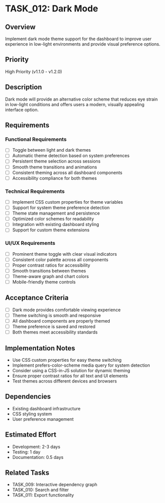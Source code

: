 # TASK_012: Dark Mode

## Overview
Implement dark mode theme support for the dashboard to improve user experience in low-light environments and provide visual preference options.

## Priority
High Priority (v1.1.0 - v1.2.0)

## Description
Dark mode will provide an alternative color scheme that reduces eye strain in low-light conditions and offers users a modern, visually appealing interface option.

## Requirements

### Functional Requirements
- [ ] Toggle between light and dark themes
- [ ] Automatic theme detection based on system preferences
- [ ] Persistent theme selection across sessions
- [ ] Smooth theme transitions and animations
- [ ] Consistent theming across all dashboard components
- [ ] Accessibility compliance for both themes

### Technical Requirements
- [ ] Implement CSS custom properties for theme variables
- [ ] Support for system theme preference detection
- [ ] Theme state management and persistence
- [ ] Optimized color schemes for readability
- [ ] Integration with existing dashboard styling
- [ ] Support for custom theme extensions

### UI/UX Requirements
- [ ] Prominent theme toggle with clear visual indicators
- [ ] Consistent color palette across all components
- [ ] Proper contrast ratios for accessibility
- [ ] Smooth transitions between themes
- [ ] Theme-aware graph and chart colors
- [ ] Mobile-friendly theme controls

## Acceptance Criteria
- [ ] Dark mode provides comfortable viewing experience
- [ ] Theme switching is smooth and responsive
- [ ] All dashboard components are properly themed
- [ ] Theme preference is saved and restored
- [ ] Both themes meet accessibility standards

## Implementation Notes
- Use CSS custom properties for easy theme switching
- Implement prefers-color-scheme media query for system detection
- Consider using a CSS-in-JS solution for dynamic theming
- Ensure proper contrast ratios for all text and UI elements
- Test themes across different devices and browsers

## Dependencies
- Existing dashboard infrastructure
- CSS styling system
- User preference management

## Estimated Effort
- Development: 2-3 days
- Testing: 1 day
- Documentation: 0.5 days

## Related Tasks
- TASK_009: Interactive dependency graph
- TASK_010: Search and filter
- TASK_011: Export functionality 